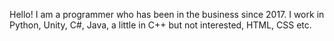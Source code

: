 Hello! I am a programmer who has been in the business since 2017.
I work in Python, Unity, C#, Java, a little in C++ but not interested, HTML, CSS etc.
